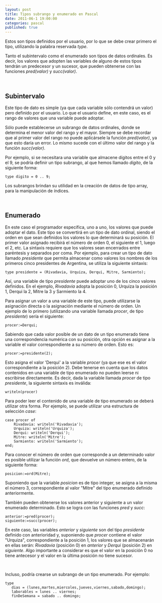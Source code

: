 ```yaml
---
layout: post
title: Tipos subrango y enumerado en Pascal
date: 2011-06-1 19:00:00
categories: pascal
published: true
---
```


Estos son tipos definidos por el usuario, por lo que se debe crear primero el tipo, utilizando la palabra reservada _type_.

Tanto el subintervalo como el enumerado son tipos de datos ordinales. Es decir, los valores que adopten las variables de alguno de estos tipos tendrán un predecesor y un sucesor, que pueden obtenerse con las funciones _pred(valor)_ y _succ(valor)_.

&nbsp;

## **Subintervalo**

Este tipo de dato es simple (ya que cada variable sólo contendrá un valor) pero definido por el usuario. Lo que el usuario define, en este caso, es el rango de valores que una variable puede adoptar.

Sólo puede establecerse un subrango de datos ordinales, donde se determina el menor valor del rango y el mayor. Siempre se debe recordar que al primer valor del rango no puede aplicársele la función _pred(valor)_, ya que esto daría un error. Lo mismo sucede con el último valor del rango y la función _succ(valor)_.

Por ejemplo, si se necesitara una variable que almacene dígitos entre el 0 y el 9, se podría definir un tipo subrango, al que hemos llamado _digito_, de la siguiente forma:
<pre><code>type digito = 0 .. 9;</code></pre>

Los subrangos brindan su utilidad en la creación de datos de tipo array, para la manipulación de índices.

&nbsp;

## **Enumerado**

En este caso el programador especifica, uno a uno, los valores que puede adoptar el dato. Este tipo se convertirá en un tipo de dato ordinal, siendo el orden en que sean definidos los valores lo que determinará su posición. El primer valor asignado recibirá el número de orden 0, el siguiente el 1, luego el 2, etc. La sintaxis requiere que los valores sean encerrados entre paréntesis y separados por coma. Por ejemplo, para crear un tipo de dato llamado _presidente_ que permita almacenar como valores los nombres de los primeros cinco presidentes de Argentina, se utiliza la siguiente sintaxis:

<pre><code>type presidente = (Rivadavia, Urquiza, Derqui, Mitre, Sarmiento);</code></pre>

Así, una variable de tipo _presidente_ puede adoptar uno de los cinco valores definidos. En el ejemplo, _Rivadavia_ adopta la posición 0, Urquiza la posición 1, Derqui la 2, Mitre la 3 y Sarmiento la 4.

Para asignar un valor a una variable de este tipo, puede utilizarse la asignación directa o la asignación mediante el número de orden. Un ejemplo de lo primero (utilizando una variable llamada _procer_, de tipo _presidente_) sería el siguiente: 
<pre><code>procer:=Derqui;</code></pre>

Sabiendo que cada valor posible de un dato de un tipo enumerado tiene una correspondencia numérica con su posición, otra opción es asignar a la variable el valor correspondiente a su número de orden. Esto es:
<pre><code>procer:=presidente(2);</code></pre>
Esto asigna el valor 'Derqui' a la variable _procer_ (ya que ese es el valor correspondiente a la posición 2). Debe tenerse en cuenta que los datos contenidos en una variable de tipo enumerado no pueden leerse ni escribirse directamente. Es decir, dada la variable llamada _procer_ de tipo _presidente_, la siguiente sintaxis es inválida:
<pre><code>writeln(procer)</code></pre>
Para poder leer el contenido de una variable de tipo enumerado se deberá utilizar otra forma. Por ejemplo, se puede utilizar una estructura de selección _case_:

<pre><code>case procer of
    Rivadavia: writeln('Rivadavia');
    Urquiza: writeln('Urquiza');
    Derqui: writeln('Derqui');
    Mitre: writeln('Mitre');
    Sarmiento: writeln('Sarmiento');
end;</code></pre>

Para conocer el número de orden que corresponde a un determinado valor es posible utilizar la función _ord_, que devuelve un número entero, de la siguiente forma:
<pre><code>posicion:=ord(Mitre);</code></pre>

Suponiendo que la variable _posicion_ es de tipo integer, se asigna a la misma el número 3, correspondiente al valor "Mitre" del tipo enumerado definido anteriormente.

También pueden obtenerse los valores anterior y siguiente a un valor enumerado determinado. Esto se logra con las funciones _pred_ y _succ_:

<pre><code>anterior:=pred(procer);
siguiente:=succ(procer);</code></pre>

En este caso, las variables _anterior_ y _siguiente_ son del tipo _presidente_ definido con anterioridad y, suponiendo que _procer_ contiene el valor "Urquiza", correspondiente a la posición 1, los valores que se almacenarán en ellas serán: _Rivadavia_ (posición 0) en _anterior_ y _Derqui_ (posición 2) en _siguiente_. Algo importante a considerar es que el valor en la posición 0 no tiene antecesor y el valor en la última posición no tiene sucesor.

&nbsp;

Incluso, podría crearse un subrango de un tipo enumerado. Por ejemplo:

<pre><code>type  
   dias = (lunes,martes,miercoles,jueves,viernes,sabado,domingo);  
   laborables = lunes .. viernes;  
   finDeSemana = sabado .. domingo;</code></pre>

&nbsp;

